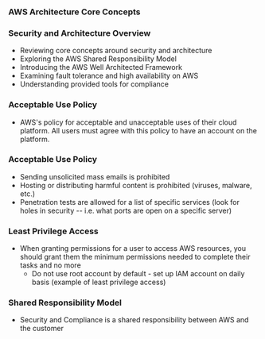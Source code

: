 ### AWS Architecture Core Concepts

### Security and Architecture Overview

* Reviewing core concepts around security and architecture
* Exploring the AWS Shared Responsibility Model
* Introducing the AWS Well Architected Framework
* Examining fault tolerance and high availability on AWS
* Understanding provided tools for compliance

### Acceptable Use Policy

* AWS's policy for acceptable and unacceptable uses of their cloud platform. All users must agree with this policy to have an account on the platform.

### Acceptable Use Policy

* Sending unsolicited mass emails is prohibited
* Hosting or distributing harmful content is prohibited (viruses, malware, etc.)
* Penetration tests are allowed for a list of specific services (look for holes in security -- i.e. what ports are open on a specific server)

### Least Privilege Access

* When granting permissions for a user to access AWS resources, you should grant them the minimum permissions needed to complete their tasks and no more
  * Do not use root account by default - set up IAM account on daily basis (example of least privilege access)

### Shared Responsibility Model

* Security and Compliance is a shared responsibility between AWS and the customer

